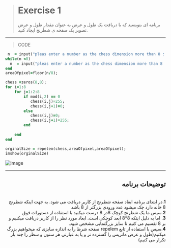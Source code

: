


> # Exercise 1
>  برنامه ای بنویسید که با دریافت یک طول و عرض به عنوان مقدار طول و عرض تصویر یک صفحه ی شطرنج ایجاد کنید.
***
>CODE

```ruby
 n  = input("pleas enter a number as the chess dimension more than 8 : ");
while(n <8)
  n  = input("pleas enter a number as the chess dimension more than 8 : ");
end
areaOfpixel=floor(n/8);

chess =zeros(8,8);
for i=1:8
    for j=1:2:8
        if mod(i,2) == 0
           chess(i,j)=255;
           chess(i,j+1)=0;
        else
           chess(i,j)=0;
           chess(i,j+1)=255;
        end
            
    end
end

orginalSize = repelem(chess,areaOfpixel,areaOfpixel);
imshow(orginalSize)
```
![image](https://user-images.githubusercontent.com/48456571/113267661-dac14080-92eb-11eb-8117-01bf5d56e0c5.png)
***
<div dir="rtl">
<h2>توضیحات برنامه</h2> <br />
 <b>1</b>.در ابتدای برنامه ابعاد صفحه شطرنج از کاربر دریافت می شود. به جهت اینکه شطرنج 8 خانه دارد چک میشود عدد ورودی بزرگتر از 8 باشد<br />
<b>2</b>.سپس ما یک شطرنچ کوچک 8در 8 درست میکنید با استفاده از دستورات فوق<br />
<b>3</b>. اما به دلیل ایتکه 8*8 ابعد کوچکی است. ابعاد مورد نظر را از  کاربر دریافت میکنیم و بر 8 تقسیم می کنیم تا سایز بزرگنمایی مشخص شود.<br />
<b>4</b>.سپس با استفاده از تابع repelem 
صفحه شرط را به انذازه سایزی که میخواهیم بزرگ میکنیم(طول و عرض ماتریس را گسترده تر و یا به عبارتی هر ستون و سطر را چند بار تکرار می کنیم)
    
</div>
